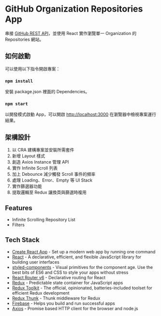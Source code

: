 # GitHub Organization Repositories App

串接 [GitHub REST API](https://docs.github.com/en/rest)，並使用 React 實作瀏覽單一 Organization 的 Repositories 網站。

## 如何啟動

可以使用以下指令開啟專案：

### `npm install`

安裝 package.json 裡面的 Dependencies。

### `npm start`

以開發模式啟動 App，可以開啟 [http://localhost:3000](http://localhost:3000) 在瀏覽器中檢視專案運行結果。

## 架構設計

1. 以 CRA 建構專案並安裝所需套件
2. 新增 Layout 樣式
3. 創造 Axios Instance 管理 API
4. 實作 Infinite Scroll 列表
5. 加上 Debounce 減少觸發 Scroll 事件的頻率
6. 處理 Loading、Error、Empty 等 UI Stack
7. 實作篩選器功能
8. 提取邏輯至 Redux 讓換頁與篩選時複用

## Features

- Infinite Scrolling Repository List
- Filters

## Tech Stack

- [Create React App](https://github.com/facebook/create-react-app) - Set up a modern web app by running one command
- [React](https://github.com/facebook/react/) - A declarative, efficient, and flexible JavaScript library for building user interfaces
- [styled-components](https://github.com/styled-components/styled-components) - Visual primitives for the component age. Use the best bits of ES6 and CSS to style your apps without stress
- [React Router v6](https://github.com/remix-run/react-router) - Declarative routing for React
- [Redux](https://github.com/reduxjs/redux) - Predictable state container for JavaScript apps
- [Redux Toolkit](https://github.com/reduxjs/redux-toolkit) - The official, opinionated, batteries-included toolset for efficient Redux development
- [Redux Thunk](https://github.com/reduxjs/redux-thunk) - Thunk middleware for Redux
- [Firebase](https://firebase.google.com/) - Helps you build and run successful apps
- [Axios](https://github.com/axios/axios) - Promise based HTTP client for the browser and node.js
